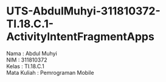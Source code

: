 # UTS-AbdulMuhyi-311810372-TI.18.C.1-ActivityIntentFragmentApps <br>
Nama : Abdul Muhyi<br>
NIM : 311810372<br>
Kelas : TI.18.C.1<br>
Mata Kuliah : Pemrograman Mobile<br>
